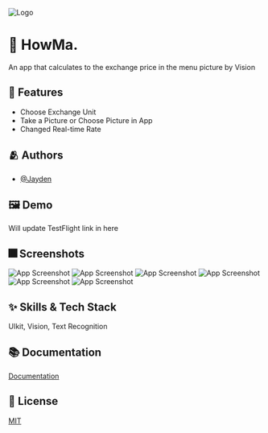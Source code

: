 
![Logo](https://user-images.githubusercontent.com/103025692/190864699-4205b633-ad79-4a7d-8e34-1e1e420edaaf.png)


# :iphone: HowMa.

An app that calculates to the exchange price in the menu picture by Vision


## :pushpin: Features

- Choose Exchange Unit
- Take a Picture or Choose Picture in App
- Changed Real-time Rate


## :people_hugging: Authors

- [@Jayden](https://github.com/jayden000106)


## :framed_picture: Demo

Will update TestFlight link in here


## :fireworks: Screenshots

![App Screenshot](https://user-images.githubusercontent.com/103025692/190865274-10e1129b-1c5c-4b85-8d15-9a3b85275063.png)
![App Screenshot](https://user-images.githubusercontent.com/103025692/190865281-7969cc1c-b98d-45ff-b43b-a7135da9583f.png)
![App Screenshot](https://user-images.githubusercontent.com/103025692/190865286-3eadff25-c36c-4cd4-9d00-f472d699ac11.png)
![App Screenshot](https://user-images.githubusercontent.com/103025692/190865294-aeb2a4ad-8725-40ad-83a2-13e7ed93ec43.png)
![App Screenshot](https://user-images.githubusercontent.com/103025692/190865302-83d5b6de-d6be-4651-9a53-b4486dd29adf.png)
![App Screenshot](https://user-images.githubusercontent.com/103025692/190865303-f3a0e734-e23a-445e-bef7-b4d2ccaf9d4d.png)


## :sparkles: Skills & Tech Stack
UIkit, Vision, Text Recognition

## :books: Documentation

[Documentation](https://linktodocumentation)


## :lock_with_ink_pen: License

[MIT](https://choosealicense.com/licenses/mit/)
